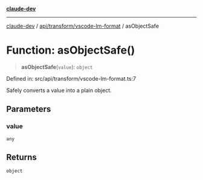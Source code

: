 [**claude-dev**](../../../../README.md)

***

[claude-dev](../../../../README.md) / [api/transform/vscode-lm-format](../README.md) / asObjectSafe

# Function: asObjectSafe()

> **asObjectSafe**(`value`): `object`

Defined in: src/api/transform/vscode-lm-format.ts:7

Safely converts a value into a plain object.

## Parameters

### value

`any`

## Returns

`object`
